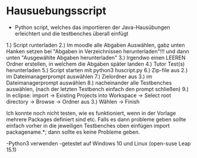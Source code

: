 # Hausuebungsscript
- Python script, welches das importieren der Java-Hausübungen erleichtert und die testbenches überall einfügt

1.) Script runterladen
2.) Im moodle alle Abgaben Auswählen, gabz unten Hanken setzen bei "Abgaben in Verzeichnissen herunterladen"!!! und dann unten "Ausgewählte Abgaben herunterladen"
3.) Irgendwo einen LEEREN Ordner erstellen, in welchem die Abgaben später landen
4.) Tutor Test(s) herunterladen 
5.) Script starten mit   python3 huscript.py
6.) Zip-file aus 2.) im Dateimanagerprompt auswählen
7.) Zielordner aus 3.) im Dateimanagerprompt auswählen
8.) nacheinander alle Testbenches auswählen, (nach der letzten Testbench einfach den prompt schließen)
9.) In eclipse: import -> Existing Projects into Workspace -> Select root directory -> Browse -> Ordner aus 3.) Wählen -> Finish

Ich konnte noch nicht testen, wie es funktioniert, wenn in der Vorlage mehrere Packages definiert sind etc. Falls es dann probleme geben sollte einfach vorher in die jeweiligen Testbenches oben einfügen import packagename.*; dann sollte es keine Probleme geben.

-Python3 verwenden
-getestet auf Windows 10 und Linux (open-suse Leap 15.1)
